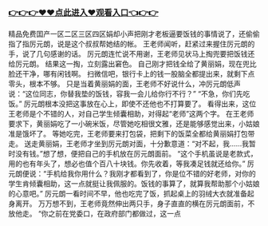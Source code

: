 ### <a href="https://k5t6.com">👉👉👉♥♥点此进入♥观看入口👈👉👉</a>




精品免费囯产一区二区三区四区娟却小声把刚才老板逼要饭钱的事情说了，还偷偷指了指厉元朗，说是这个叔叔帮她结的帐。
王老师闻听，赶紧过来握住厉元朗的手，说了几句感谢的话。
厉元朗连忙说不用谢，王老师见状马上掏兜要把饭钱还给厉元朗。
结果这一掏，立刻露出窘色。
自己刚才把钱全给了黄丽娟，现在兜比脸还干净，哪有闲钱啊。
扫微信吧，银行卡上的钱一股脑全都提出来，就剩下点零头，根本不够。
只是当着黄丽娟的面，王老师不好说什么，冲厉元朗低声说：“这位同志，你替我垫的饭钱，容我一会儿给你行不行？”
“不急，你们先吃饭。”
厉元朗根本没把这事放在心上，即使不还他也不打算要了。
看得出来，这位王老师是个不错的人，对自己学生倾囊相助，对得起“老师”这两个字。
在王老师要求下，黄丽娟吃了一小碗米饭，尽管她吃相很文雅，还是能够感觉出来，小姑娘准是饿坏了。
等她吃完，王老师要来打包袋，把剩下的饭菜全都给黄丽娟打包带走。
送走黄丽娟，王老师才坐到厉元朗对面，十分歉意道：“对不起，我……我暂时没有钱。”想了想，便把自己的手机放在厉元朗面前。
“这个手机虽说是老款式，用的也有年头了，想必也值个百八十块钱。你先收着，等我凑足钱就还给你。”
厉元朗便说：“手机给我你用什么？我刚才都看到了，你是位不错的好老师，对你的学生肯倾囊相助，这一点就挺让我佩服的。饭钱的事算了，就算我帮助那个小姑娘的心意吧。”
厉元朗一看时间不早，他也吃完了饭，抓起桌上的羽绒大衣就准备起身离开。
万万想不到，王老师竟然伸出两只手，身子直直的横在厉元朗面前，不放他走。
“你之前在党委口，在政府部门都做过，这一点
